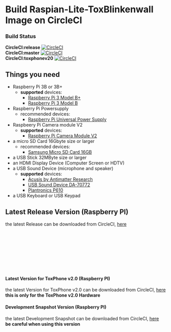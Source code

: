 # Build Raspian-Lite-ToxBlinkenwall Image on CircleCI

### Build Status

**CircleCI:release** [![CircleCI](https://circleci.com/gh/Zoxcore/ToxBlinkenwall_raspi_lite_image/tree/release.svg?style=svg)](https://circleci.com/gh/Zoxcore/ToxBlinkenwall_raspi_lite_image/tree/release)<br>
**CircleCI:master** [![CircleCI](https://circleci.com/gh/Zoxcore/ToxBlinkenwall_raspi_lite_image/tree/master.svg?style=svg)](https://circleci.com/gh/Zoxcore/ToxBlinkenwall_raspi_lite_image/tree/master)<br>
**CircleCI:toxphonev20** [![CircleCI](https://circleci.com/gh/Zoxcore/ToxBlinkenwall_raspi_lite_image/tree/toxphonev20.svg?style=svg)](https://circleci.com/gh/Zoxcore/ToxBlinkenwall_raspi_lite_image/tree/toxphonev20)<br>

## Things you need

- Raspberry Pi 3B or 3B+
    + <b>supported</b> devices:
        - [Raspberry Pi 3 Model B+](https://www.raspberrypi.org/products/raspberry-pi-3-model-b-plus/)
        - [Raspberry Pi 3 Model B](https://www.raspberrypi.org/products/raspberry-pi-3-model-b/)
- Raspberry Pi Powersupply
    + recommended devices:
        - [Raspberry Pi Universal Power Supply](https://www.raspberrypi.org/products/raspberry-pi-universal-power-supply/)
- Raspbeery Pi Camera module V2
    + <b>supported</b> devices:
        - [Raspberry Pi Camera Module V2](https://www.raspberrypi.org/products/camera-module-v2/)
- a micro SD Card 16Gbyte size or larger
    + recommended devices:
        - [Samsung Micro SD Card 16GB](https://www.amazon.de/Samsung-Micro-Class-Speicherkarte-Adapter/dp/B06XFSZGCC/)
- a USB Stick 32MByte size or larger
- an HDMI Display Device (Computer Screen or HDTV)
- a USB Sound Device (microphone and speaker)
    + <b>supported</b> devices:
        - [Acusis by Antimatter Research](https://www.crowdsupply.com/antimatter-research/acusis)
        - [USB Sound Device DA-70772](https://www.amazon.de/gp/product/B000FIH4FQ)
        - [Plantronics P610](https://www.amazon.de/Plantronics-610-M-CALISTO-WW-Schwarz/dp/B00SLP4VQK)
- a USB Keyboard or USB Keypad


## Latest Release Version (Raspberry PI)

the latest Release can be downloaded from CircleCI, [here](https://circleci.com/api/v1.1/project/github/Zoxcore/ToxBlinkenwall_raspi_lite_image/latest/artifacts/0/deploy/image-Raspbian-lite.zip?filter=successful&branch=release)

<br><br><br><br><br><br><br>
#### Latest Version for ToxPhone v2.0 (Raspberry PI)

the latest Version for ToxPhone v2.0 can be downloaded from CircleCI, [here](https://circleci.com/api/v1.1/project/github/Zoxcore/ToxBlinkenwall_raspi_lite_image/latest/artifacts/0/deploy/image-Raspbian-lite.zip?filter=successful&branch=release)<br>
**this is only for the ToxPhone v2.0 Hardware**

#### Development Snapshot Version (Raspberry PI)

the latest Development Snapshot can be downloaded from CircleCI, [here](https://circleci.com/api/v1.1/project/github/Zoxcore/ToxBlinkenwall_raspi_lite_image/latest/artifacts/0/deploy/image-Raspbian-lite.zip?filter=successful&branch=master)<br>
**be careful when using this version**
